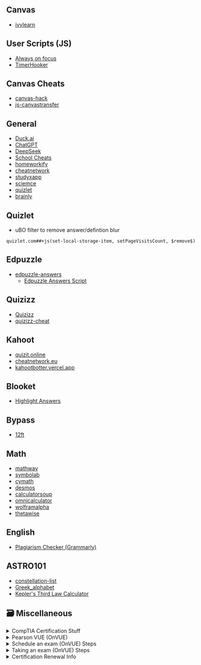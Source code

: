 ## Canvas
- [ivylearn](https://ivylearn.ivytech.edu/)

## User Scripts (JS)
- [Always on focus](https://greasyfork.org/en/scripts/429635-always-on-focus)
- [TimerHooker](https://greasyfork.org/en/scripts/372673-%E8%AE%A1%E6%97%B6%E5%99%A8%E6%8E%8C%E6%8E%A7%E8%80%85-%E8%A7%86%E9%A2%91%E5%B9%BF%E5%91%8A%E8%B7%B3%E8%BF%87-%E8%A7%86%E9%A2%91%E5%B9%BF%E5%91%8A%E5%8A%A0%E9%80%9F%E5%99%A8)

## Canvas Cheats
- [canvas-hack](https://github.com/strix/canvas-hack)
- [js-canvastransfer](https://github.com/Cloud7050/js-canvastransfer)

## General
- [Duck.ai](https://duckduckgo.com/?q=DuckDuckGo+AI+Chat&ia=chat&duckai=1)
- [ChatGPT](https://chat.openai.com/)
- [DeepSeek](https://chat.deepseek.com/)
- [School Cheats](https://schoolcheats.pages.dev/dashboard/)
- [homeworkify](https://homeworkify.eu/mirror-1/)
- [cheatnetwork](https://cheatnetwork.eu/services)
- [studyxapp](https://www.studyxapp.com/)
- [sciemce](https://sciemce.com/)
- [quizlet](https://quizlet.com/search)
- [brainly](https://brainly.com/app/ask?q=)

## Quizlet
- uBO filter to remove answer/defintion blur
```
quizlet.com##+js(set-local-storage-item, setPageVisitsCount, $remove$)
```

## Edpuzzle
- [edpuzzle-answers](https://github.com/ading2210/edpuzzle-answers)
  - [Edpuzzle Answers Script](https://edpuzzle.hs.vc/)

## Quizizz
- [Quizizz](https://quizit.online/services/quizizz/)
- [quizizz-cheat](https://github.com/gbaranski/quizizz-cheat)

## Kahoot
- [quizit.online](https://quizit.online/services/kahoot/)
- [cheatnetwork.eu](https://cheatnetwork.eu/services/kahoot)
- [kahootbotter.vercel.app](https://kahootbotter.vercel.app/)

## Blooket
- [Highlight Answers](https://greasyfork.org/en/scripts/462957-highlight-answers)

## Bypass
- [12ft](https://12ft.io/)

## Math
- [mathway](https://www.mathway.com/)
- [symbolab](https://www.symbolab.com/)
- [cymath](https://www.cymath.com/)
- [desmos](https://www.desmos.com/calculator)
- [calculatorsoup](https://www.calculatorsoup.com/)
- [omnicalculator](https://www.omnicalculator.com/)
- [wolframalpha](https://www.wolframalpha.com/)
- [thetawise](https://thetawise.ai/)

## English
- [Plagiarism Checker (Grammarly)](https://www.grammarly.com/plagiarism-checker)

## ASTRO101
- [constellation-list](https://www.constellation-guide.com/constellation-list/)
- [Greek_alphabet](https://en.wikipedia.org/wiki/Greek_alphabet)
- [Kepler's Third Law Calculator](https://www.omnicalculator.com/physics/kepler-third-law)







## 🗃️ Miscellaneous

<details>
<summary>CompTIA Certification Stuff</summary>

## Valid Coupon Codes:

- One time use for all. (10%)
```
MCGRAW10
```

- Just for Sec+
```
SECURITYVUE
```

## ChatGPT CompTIA/CCNA GPTs
- CompTIA Security+ Exam Prep Pro
- CompTIA Network+
- Comptia A+ Exam Study Coach
- CCNA Network Expert

## Exam Study Resource Websites
- [examcompass](https://www.examcompass.com/)

## Exam Dump Websites
- [marks4sure](https://www.marks4sure.com/CompTIA.html)
- [dumpscollection](https://dumpscollection.net/)
- [dumps-files](https://www.dumps-files.com/)
- [allfreedumps](https://www.allfreedumps.com/)
- [downloadfreepdf](https://www.downloadfreepdf.net/)

## Security+
- [Legit asf dump + pictures](https://quizlet.com/gu/852827306/net-sec-flash-cards/)

## ChatGPT Prompt
```
I'll provide questions with possible answers, I need you to reply with only the correct answer(s). Just state the answer; no explanations.
```

## Search Engine Prompts

### Security+
- [SY0-601 Q&A](https://www.marks4sure.com/sy0-601-comptia-securityp-exam-2021-questions.html)
- [SY0-701 Q&A](https://www.marks4sure.com/sy0-701-comptia-securityp-exam-questions.html)
```
CompTIA Security+ SY0-701 Quizlet
```
![Attack Description](https://github.com/user-attachments/assets/47757ab5-8cc7-47a3-991f-ee82233031b2)
![Network Infection](https://github.com/user-attachments/assets/63bed5b3-a727-40af-80d2-76e96e73d91d)


### Network+
- [N10-008 Q&A](https://www.marks4sure.com/n10-008-comptia-networkp-certification-exam-questions.html)
- [N10-009 Q&A]()
```
CompTIA Network+ N10-008 Quizlet
```

### A+
- [220-1101 Q&A](https://www.marks4sure.com/220-1101-comptia-ap-certification-exam-core-1-questions.html)
- [220-1102 Q&A](https://www.marks4sure.com/220-1102-comptia-ap-certification-core-2-exam-questions.html)
```
CompTIA A+ 220-1101 Quizlet
```
```
CompTIA A+ 220-1102 Quizlet
```

</details>

<details>
<summary>Pearson VUE (OnVUE)</summary>

## Pearson OnVUE Online Exam Tips

### Before Your Exam:

- ***Know the Exam Rules***: Ignorance isn't an excuse for breaking rules.
- ***Room Setup***: A clean, quiet space is ideal. Open spaces are fine if you ensure privacy. Background noise like alarms or construction is generally okay, but voices may prompt a room check.
- ***Preparation***: Clear your desk except for necessary items. Apply for accommodations if needed for health reasons. Use the restroom and moderate your water intake before starting. Avoid using work computers due to potential restrictions. Ensure your computer has an external microphone, as headphones are not allowed.

### Common Mistakes:

- ***Strict Rule Enforcement***: Proctors strictly follow rules; personal circumstances (e.g., needing a restroom break) aren't considered exceptions.
- ***Technical Readiness***: Have your laptop charger plugged in. Starting your exam means you cannot leave for any reason, including to grab your charger.
- ***Exam Start***: The exam is considered started once you see the "Welcome" screen. Don’t leave your seat, use your phone, or fetch items after this point.
- ***Avoid Distractions***: Don’t touch your phone or read questions aloud to prevent suspicion of cheating.
- ***Proper Closure***: After finishing, ensure you exit the application completely to end the exam session.

### General Info:

- Proctors can't assist with exam content or scoring.
- When unsure about rules, use the chat feature to ask.
- Proctors do monitor you with help from AI to detect unusual behaviors.
- Note taking is not allowed with pen and paper.
- Your exam session is recorded.

## Example video of the OnVUE setup process:
https://github.com/Scrut1ny/Hypervisor-Phantom/assets/53458032/c7f0901b-bb61-4806-9efc-655ea50b5547
- [Exam Simulation](https://vueop.startpractice.com/)

</details>

<details>
<summary>Schedule an exam (OnVUE) Steps</summary>

- [Log in](https://login.comptia.org/)

## Step 1
![image](https://github.com/Scrut1ny/Hypervisor-Phantom/assets/53458032/acd53451-a073-473e-95c7-8ac3e518f9d1)

## Step 2
![image](https://github.com/Scrut1ny/Hypervisor-Phantom/assets/53458032/a9b2a8f3-d0db-4c63-a5d1-7c71b93acea6)
![image](https://github.com/Scrut1ny/Hypervisor-Phantom/assets/53458032/cfe34125-ed6e-4eae-bb8b-820d48a49d51)

## Step 3
![image](https://github.com/Scrut1ny/Hypervisor-Phantom/assets/53458032/ab081b25-7bdb-4f13-8ff8-01d0d633e318)

## Step 4
![image](https://github.com/Scrut1ny/Hypervisor-Phantom/assets/53458032/591ebba6-1e08-4f4a-b8ce-d382f73448e9)

## Step 5
![image](https://github.com/Scrut1ny/Hypervisor-Phantom/assets/53458032/26d6a696-8073-48af-b861-a64e40ac82e5)

## Step 6
![image](https://github.com/Scrut1ny/Hypervisor-Phantom/assets/53458032/6ff38292-34ea-420e-a0cd-960f0989d94a)

## Step 7
![image](https://github.com/Scrut1ny/Hypervisor-Phantom/assets/53458032/c4286480-0eb8-4ad3-b4aa-ef5fa581cb6d)

## Step 8
![image](https://github.com/Scrut1ny/Hypervisor-Phantom/assets/53458032/2d4c33ed-781c-48c2-b9cc-0ac0aff6b693)

</details>

<details>
<summary>Taking an exam (OnVUE) Steps</summary>

## Step 1
![image](https://github.com/Scrut1ny/Hypervisor-Phantom/assets/53458032/e34b1f60-ae0d-4fba-8f17-be9938a627fa)

## Step 2
![image](https://github.com/Scrut1ny/Hypervisor-Phantom/assets/53458032/6c46e8ab-5934-4e33-8cf0-6ba94b25d95f)

## Step 3
![image](https://github.com/Scrut1ny/Hypervisor-Phantom/assets/53458032/f6b3db7f-0389-4330-8275-2a29c59dfbb5)

## Step 4
![image](https://github.com/Scrut1ny/Hypervisor-Phantom/assets/53458032/f2cc1514-079e-4d1e-8a40-7a97f79074ff)

## Step 5
![image](https://github.com/Scrut1ny/Hypervisor-Phantom/assets/53458032/bcd4ffdb-abfc-4b18-9ec9-002597f1eac9)

## Step 6
![image](https://github.com/Scrut1ny/Hypervisor-Phantom/assets/53458032/2a851ddc-af9b-41e2-a818-3c5df01e32a7)

## Step 7
![image](https://github.com/Scrut1ny/Hypervisor-Phantom/assets/53458032/64bf7068-cd84-4706-92c9-e078f8fd9f77)

## Step 8
![image](https://github.com/Scrut1ny/Hypervisor-Phantom/assets/53458032/cb042c65-c8f9-4d46-b218-f6fe0fab8398)

## Step 9
![image](https://github.com/Scrut1ny/Hypervisor-Phantom/assets/53458032/b0cd79ce-d760-4d02-9425-5c4313d4a18c)

## Step 10
![image](https://github.com/Scrut1ny/Hypervisor-Phantom/assets/53458032/5cd82e0b-e506-4e7c-ab11-3794f35fafca)

## Step 11
![image](https://github.com/Scrut1ny/Hypervisor-Phantom/assets/53458032/12cf93ca-6e63-49eb-9cd2-880b429159db)

## Step 12
![image](https://github.com/Scrut1ny/Hypervisor-Phantom/assets/53458032/9fe10ad0-0b9b-47a5-92e0-eec0f303d25b)

</details>

<details>
<summary>Certification Renewal Info</summary>

- [Renew existing certifications](https://www.comptia.org/continuing-education/learn/renewing-multiple-certifications)
- [Which CompTIA Certifications Must Be Renewed?](https://help.comptia.org/hc/en-us/articles/13923899954196-Which-CompTIA-Certifications-Must-Be-Renewed)

</details>
